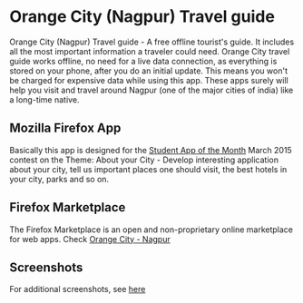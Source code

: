 # Orange City (Nagpur) Travel guide

Orange City (Nagpur) Travel guide - A free offline tourist's guide. It includes all the most important information a traveler could need. Orange City travel guide works offline, no need for a live data connection, as everything is stored on your phone, after you do an initial update. This means you won't be charged for expensive data while using this app. These apps surely will help you visit and travel around Nagpur (one of the major cities of india) like a long-time native. 

## Mozilla Firefox App

Basically this app is designed for the [Student App of the Month](https://wiki.mozilla.org/StudentAmbassadors/Activities/AppoftheMonth/2015) March 2015 contest on the Theme: About your City - Develop interesting application about your city, tell us important places one should visit, the best hotels in your city, parks and so on. 

## Firefox Marketplace

The Firefox Marketplace is an open and non-proprietary online marketplace for web apps. Check [Orange City - Nagpur](https://marketplace.firefox.com/app/nagpur)

## Screenshots

For additional screenshots, see [here](https://marketplace.firefox.com/app/nagpur) 
